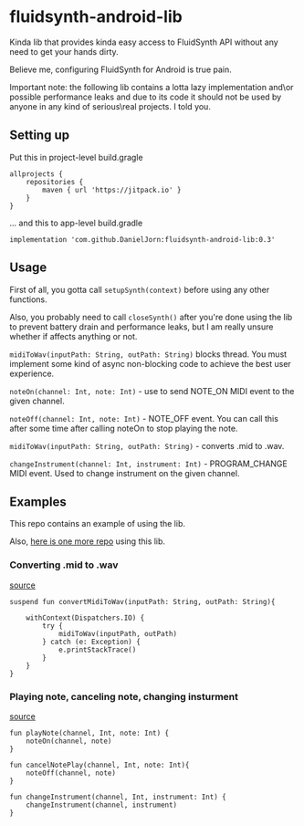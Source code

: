 # fluidsynth-android-lib

Kinda lib that provides kinda easy access to FluidSynth API without any need to get your hands dirty.

Believe me, configuring FluidSynth for Android is true pain.

Important note: the following lib contains a lotta lazy implementation and\or possible performance leaks and due to its code it should not be used by anyone in any kind of serious\real projects. I told you.

## Setting up

Put this in project-level build.gragle

```
allprojects {
    repositories {
        maven { url 'https://jitpack.io' }
    }
}
```

... and this to app-level build.gradle

```
implementation 'com.github.DanielJorn:fluidsynth-android-lib:0.3'
```

## Usage

First of all, you gotta call ```setupSynth(context)``` before using any other functions.

Also, you probably need to call ```closeSynth()``` after you're done using the lib to prevent battery drain and performance leaks, but I am really unsure whether if affects anything or not.

```midiToWav(inputPath: String, outPath: String)``` blocks thread. You must implement some kind of async non-blocking code to achieve the best user experience.

```noteOn(channel: Int, note: Int)``` - use to send NOTE_ON MIDI event to the given channel.

```noteOff(channel: Int, note: Int)``` - NOTE_OFF event. You can call this after some time after calling noteOn to stop playing the note.

```midiToWav(inputPath: String, outPath: String)``` - converts .mid to .wav. 

```changeInstrument(channel: Int, instrument: Int)``` - PROGRAM_CHANGE MIDI event. Used to change instrument on the given channel.

## Examples 

This repo contains an example of using the lib.

Also, [here is one more repo](https://github.com/DanielJorn/Beat-Em-Up/tree/c-library) using this lib.

### Converting .mid to .wav

[source](https://github.com/DanielJorn/Beat-Em-Up/blob/c-library/app/src/main/java/com/danjorn/beatemup/features/track/files/WavFileManager.kt#L13)

```
suspend fun convertMidiToWav(inputPath: String, outPath: String){

    withContext(Dispatchers.IO) {
        try {
            midiToWav(inputPath, outPath)
        } catch (e: Exception) {
            e.printStackTrace()
        }
    }
}
```

### Playing note, canceling note, changing insturment
[source](https://github.com/DanielJorn/Beat-Em-Up/blob/c-library/app/src/main/java/com/danjorn/beatemup/features/track/play/PlayerController.kt)

```
fun playNote(channel, Int, note: Int) {
    noteOn(channel, note)
}

fun cancelNotePlay(channel, Int, note: Int){
    noteOff(channel, note)
}
    
fun changeInstrument(channel, Int, instrument: Int) {
    changeInstrument(channel, instrument)
}

```
